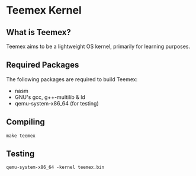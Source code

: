# Teemex Kernel

## What is Teemex?
Teemex aims to be a lightweight OS kernel, primarily for learning purposes.

## Required Packages
The following packages are required to build Teemex:
- nasm
- GNU's gcc, g++-multilib & ld
- qemu-system-x86_64 (for testing)

## Compiling
```
make teemex
```

## Testing
```
qemu-system-x86_64 -kernel teemex.bin
```
